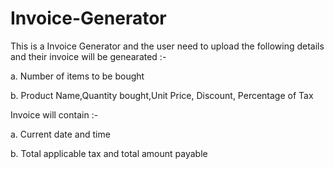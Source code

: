 # Invoice-Generator
This is a Invoice Generator and the user need to upload the following details and their invoice will be genearated :- 

a. Number of items to be bought

b. Product Name,Quantity bought,Unit Price, Discount, Percentage of Tax

Invoice will contain :-

a. Current date and time

b. Total applicable tax and total amount payable
